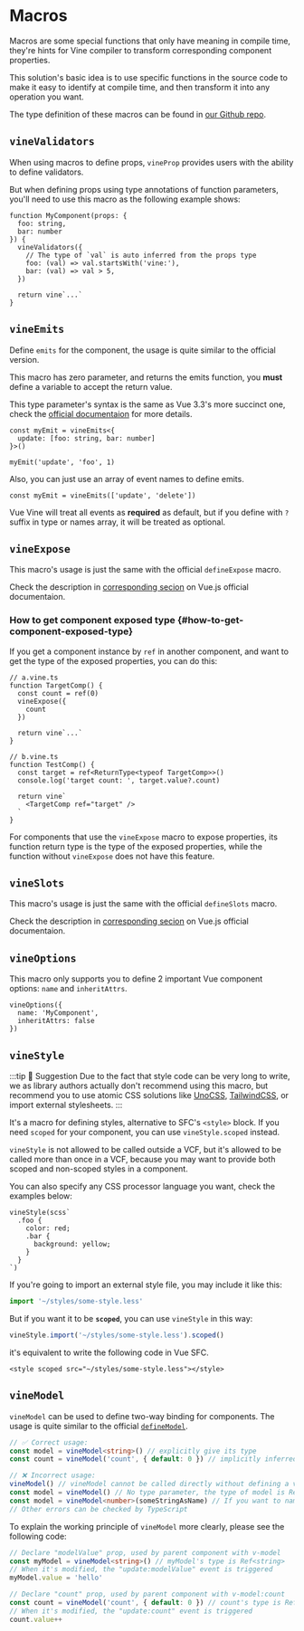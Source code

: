 # Macros

Macros are some special functions that only have meaning in compile time, they're hints for Vine compiler to transform corresponding component properties.

This solution's basic idea is to use specific functions in the source code to make it easy to identify at compile time, and then transform it into any operation you want.

The type definition of these macros can be found in [our Github repo](https://github.com/vue-vine/vue-vine/blob/main/packages/vue-vine/types/macros.d.ts).

## `vineValidators` <VersionTip version="v0.4.0+" />

When using macros to define props, `vineProp` provides users with the ability to define validators.

But when defining props using type annotations of function parameters, you'll need to use this macro as the following example shows:

```vue-vine
function MyComponent(props: {
  foo: string,
  bar: number
}) {
  vineValidators({
    // The type of `val` is auto inferred from the props type
    foo: (val) => val.startsWith('vine:'),
    bar: (val) => val > 5,
  })

  return vine`...`
}
```

## `vineEmits`

Define `emits` for the component, the usage is quite similar to the official version.

This macro has zero parameter, and returns the emits function, you **must** define a variable to accept the return value.

This type parameter's syntax is the same as Vue 3.3's more succinct one, check the [official documentaion](https://vuejs.org/api/sfc-script-setup.html#defineprops-defineemits) for more details.

```vue-vine
const myEmit = vineEmits<{
  update: [foo: string, bar: number]
}>()

myEmit('update', 'foo', 1)
```

Also, you can just use an array of event names to define emits.

```vue-vine
const myEmit = vineEmits(['update', 'delete'])
```

Vue Vine will treat all events as **required** as default, but if you define with `?` suffix in type or names array, it will be treated as optional.

## `vineExpose`

This macro's usage is just the same with the official `defineExpose` macro.

Check the description in [corresponding secion](https://vuejs.org/api/sfc-script-setup.html#defineexpose) on Vue.js official documentaion.

### How to get component exposed type {#how-to-get-component-exposed-type}

If you get a component instance by `ref` in another component, and want to get the type of the exposed properties, you can do this:

```vue-vine
// a.vine.ts
function TargetComp() {
  const count = ref(0)
  vineExpose({
    count
  })

  return vine`...`
}

// b.vine.ts
function TestComp() {
  const target = ref<ReturnType<typeof TargetComp>>()
  console.log('target count: ', target.value?.count)

  return vine`
    <TargetComp ref="target" />
  `
}
```

For components that use the `vineExpose` macro to expose properties, its function return type is the type of the exposed properties, while the function without `vineExpose` does not have this feature.

## `vineSlots`

This macro's usage is just the same with the official `defineSlots` macro.

Check the description in [corresponding secion](https://vuejs.org/api/sfc-script-setup.html#defineslots) on Vue.js official documentaion.

## `vineOptions`

This macro only supports you to define 2 important Vue component options: `name` and `inheritAttrs`.

```vue-vine
vineOptions({
  name: 'MyComponent',
  inheritAttrs: false
})
```

## `vineStyle`

:::tip 🧩 Suggestion
Due to the fact that style code can be very long to write, we as library authors actually don't recommend using this macro, but recommend you to use atomic CSS solutions like [UnoCSS](https://unocss.dev), [TailwindCSS](https://tailwindcss.com), or import external stylesheets.
:::

It's a macro for defining styles, alternative to SFC's `<style>` block. If you need `scoped` for your component, you can use `vineStyle.scoped` instead.

`vineStyle` is not allowed to be called outside a VCF, but it's allowed to be called more than once in a VCF, because you may want to provide both scoped and non-scoped styles in a component.

You can also specify any CSS processor language you want, check the examples below:

```vue-vine
vineStyle(scss`
  .foo {
    color: red;
    .bar {
      background: yellow;
    }
  }
`)
```

If you're going to import an external style file, you may include it like this:

```ts
import '~/styles/some-style.less'
```

But if you want it to be **`scoped`**, you can use `vineStyle` in this way:

```ts
vineStyle.import('~/styles/some-style.less').scoped()
```

it's equivalent to write the following code in Vue SFC.

```vue
<style scoped src="~/styles/some-style.less"></style>
```

## `vineModel`

`vineModel` can be used to define two-way binding for components. The usage is quite similar to the official [`defineModel`](https://vuejs.org/api/sfc-script-setup.html#definemodel).

```ts
// ✅ Correct usage:
const model = vineModel<string>() // explicitly give its type
const count = vineModel('count', { default: 0 }) // implicitly inferred type by default value

// ❌ Incorrect usage:
vineModel() // vineModel cannot be called directly without defining a variable
const model = vineModel() // No type parameter, the type of model is Ref<unknown>
const model = vineModel<number>(someStringAsName) // If you want to name the model, no variable! it must be a string literal.
// Other errors can be checked by TypeScript
```

To explain the working principle of `vineModel` more clearly, please see the following code:

```ts
// Declare "modelValue" prop, used by parent component with v-model
const myModel = vineModel<string>() // myModel's type is Ref<string>
// When it's modified, the "update:modelValue" event is triggered
myModel.value = 'hello'

// Declare "count" prop, used by parent component with v-model:count
const count = vineModel('count', { default: 0 }) // count's type is Ref<number>
// When it's modified, the "update:count" event is triggered
count.value++
```
